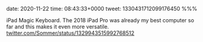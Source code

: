 date: 2020-11-22
time: 08:43:33+0000
tweet: 1330431712099176450
%%%

iPad Magic Keyboard. The 2018 iPad Pro was already my best computer so far and this makes it even more versatile. [twitter.com/Sommer/status/1329943515992768512](https://twitter.com/Sommer/status/1329943515992768512)
